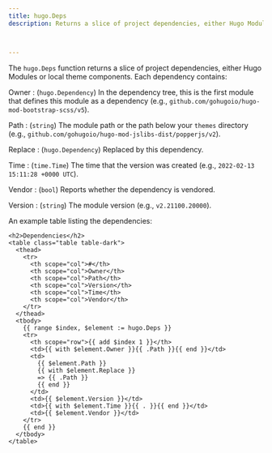 ```yaml
---
title: hugo.Deps
description: Returns a slice of project dependencies, either Hugo Modules or local theme components.



---
```


The `hugo.Deps` function returns a slice of project dependencies, either Hugo Modules or local theme components. Each dependency contains:

Owner
: (`hugo.Dependency`) In the dependency tree, this is the first module that defines this module as a dependency (e.g., `github.com/gohugoio/hugo-mod-bootstrap-scss/v5`).

Path
: (`string`) The module path or the path below your `themes` directory (e.g., `github.com/gohugoio/hugo-mod-jslibs-dist/popperjs/v2`).

Replace
: (`hugo.Dependency`) Replaced by this dependency.

Time
: (`time.Time`) The time that the version was created (e.g., `2022-02-13 15:11:28 +0000 UTC`).

Vendor
: (`bool`) Reports whether the dependency is vendored.

Version
: (`string`) The module version (e.g., `v2.21100.20000`).

An example table listing the dependencies:

```go-html-template
<h2>Dependencies</h2>
<table class="table table-dark">
  <thead>
    <tr>
      <th scope="col">#</th>
      <th scope="col">Owner</th>
      <th scope="col">Path</th>
      <th scope="col">Version</th>
      <th scope="col">Time</th>
      <th scope="col">Vendor</th>
    </tr>
  </thead>
  <tbody>
    {{ range $index, $element := hugo.Deps }}
    <tr>
      <th scope="row">{{ add $index 1 }}</th>
      <td>{{ with $element.Owner }}{{ .Path }}{{ end }}</td>
      <td>
        {{ $element.Path }}
        {{ with $element.Replace }}
        => {{ .Path }}
        {{ end }}
      </td>
      <td>{{ $element.Version }}</td>
      <td>{{ with $element.Time }}{{ . }}{{ end }}</td>
      <td>{{ $element.Vendor }}</td>
    </tr>
    {{ end }}
  </tbody>
</table>
```
